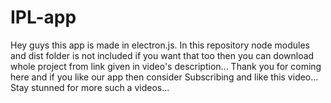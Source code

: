 # IPL-app
Hey guys this app is made in electron.js.
In this repository node modules and dist folder is not included
if you want that too then you can download whole project from link
given in video's description...
Thank you for coming here and if you like our app then consider Subscribing
and like this video...
Stay stunned for more such a videos...

